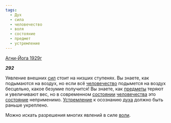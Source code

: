 ```yaml
---
tags:
  - Дух
  - сила
  - человечество
  - воля
  - состояние
  - предмет
  - устремление
---
```

[Агни-Йога 1929г](https://127.0.0.1:4002/agni/1929)

___292___

Уявление внешних [сил](../../../tags/#сила) стоит на низших ступенях. Вы знаете, как подымаются на воздух, но если всё [человечество](../../../tags/#человечество) подымется на воздух бесцельно, какое безумие получится! Вы знаете, как [предметы](../../../tags/#предмет) теряют и увеличивают вес, но в современном [состоянии](../../../tags/#[состояние](../../../tags/#состояние)) [человечества](../../../tags/#человечество) это [состояние](../../../tags/#состояние) неприменимо. [Устремление](../../../tags/#устремление) к осознанию [духа](../../../tags/#Дух) должно быть раньше укреплено.   

Можно искать разрешения многих явлений в силе [воли](../../../tags/#воля).